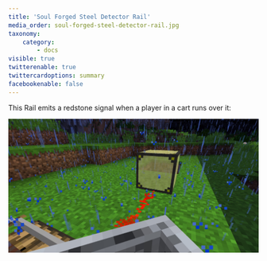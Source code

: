```yaml
---
title: 'Soul Forged Steel Detector Rail'
media_order: soul-forged-steel-detector-rail.jpg
taxonomy:
    category:
        - docs
visible: true
twitterenable: true
twittercardoptions: summary
facebookenable: false
---
```


This Rail emits a redstone signal when a player in a cart runs over it:

![](soul-forged-steel-detector-rail.jpg)
